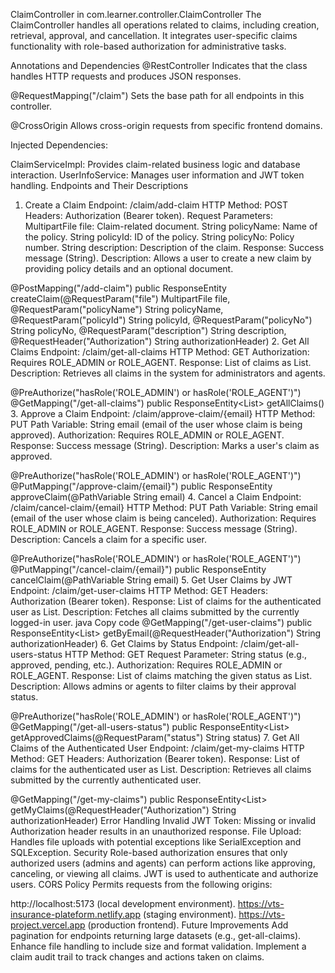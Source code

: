 ClaimController in com.learner.controller.ClaimController
The ClaimController handles all operations related to claims, including creation, retrieval, approval, and cancellation. It integrates user-specific claims functionality with role-based authorization for administrative tasks.

Annotations and Dependencies
@RestController
Indicates that the class handles HTTP requests and produces JSON responses.

@RequestMapping("/claim")
Sets the base path for all endpoints in this controller.

@CrossOrigin
Allows cross-origin requests from specific frontend domains.

Injected Dependencies:

ClaimServiceImpl: Provides claim-related business logic and database interaction.
UserInfoService: Manages user information and JWT token handling.
Endpoints and Their Descriptions
1. Create a Claim
Endpoint: /claim/add-claim
HTTP Method: POST
Headers: Authorization (Bearer token).
Request Parameters:
MultipartFile file: Claim-related document.
String policyName: Name of the policy.
String policyId: ID of the policy.
String policyNo: Policy number.
String description: Description of the claim.
Response: Success message (String).
Description: Allows a user to create a new claim by providing policy details and an optional document.

@PostMapping("/add-claim")
public ResponseEntity<String> createClaim(@RequestParam("file") MultipartFile file,
    @RequestParam("policyName") String policyName,
    @RequestParam("policyId") String policyId,
    @RequestParam("policyNo") String policyNo,
    @RequestParam("description") String description,
    @RequestHeader("Authorization") String authorizationHeader)
2. Get All Claims
Endpoint: /claim/get-all-claims
HTTP Method: GET
Authorization: Requires ROLE_ADMIN or ROLE_AGENT.
Response: List of claims as List<ClaimDto>.
Description: Retrieves all claims in the system for administrators and agents.

@PreAuthorize("hasRole('ROLE_ADMIN') or hasRole('ROLE_AGENT')")
@GetMapping("/get-all-claims")
public ResponseEntity<List<ClaimDto>> getAllClaims()
3. Approve a Claim
Endpoint: /claim/approve-claim/{email}
HTTP Method: PUT
Path Variable: String email (email of the user whose claim is being approved).
Authorization: Requires ROLE_ADMIN or ROLE_AGENT.
Response: Success message (String).
Description: Marks a user's claim as approved.

@PreAuthorize("hasRole('ROLE_ADMIN') or hasRole('ROLE_AGENT')")
@PutMapping("/approve-claim/{email}")
public ResponseEntity<String> approveClaim(@PathVariable String email)
4. Cancel a Claim
Endpoint: /claim/cancel-claim/{email}
HTTP Method: PUT
Path Variable: String email (email of the user whose claim is being canceled).
Authorization: Requires ROLE_ADMIN or ROLE_AGENT.
Response: Success message (String).
Description: Cancels a claim for a specific user.

@PreAuthorize("hasRole('ROLE_ADMIN') or hasRole('ROLE_AGENT')")
@PutMapping("/cancel-claim/{email}")
public ResponseEntity<String> cancelClaim(@PathVariable String email)
5. Get User Claims by JWT
Endpoint: /claim/get-user-claims
HTTP Method: GET
Headers: Authorization (Bearer token).
Response: List of claims for the authenticated user as List<ClaimDto>.
Description: Fetches all claims submitted by the currently logged-in user.
java
Copy code
@GetMapping("/get-user-claims")
public ResponseEntity<List<ClaimDto>> getByEmail(@RequestHeader("Authorization") String authorizationHeader)
6. Get Claims by Status
Endpoint: /claim/get-all-users-status
HTTP Method: GET
Request Parameter: String status (e.g., approved, pending, etc.).
Authorization: Requires ROLE_ADMIN or ROLE_AGENT.
Response: List of claims matching the given status as List<ClaimDto>.
Description: Allows admins or agents to filter claims by their approval status.

@PreAuthorize("hasRole('ROLE_ADMIN') or hasRole('ROLE_AGENT')")
@GetMapping("/get-all-users-status")
public ResponseEntity<List<ClaimDto>> getApprovedClaims(@RequestParam("status") String status)
7. Get All Claims of the Authenticated User
Endpoint: /claim/get-my-claims
HTTP Method: GET
Headers: Authorization (Bearer token).
Response: List of claims for the authenticated user as List<ClaimDto>.
Description: Retrieves all claims submitted by the currently authenticated user.

@GetMapping("/get-my-claims")
public ResponseEntity<List<ClaimDto>> getMyClaims(@RequestHeader("Authorization") String authorizationHeader)
Error Handling
Invalid JWT Token:
Missing or invalid Authorization header results in an unauthorized response.
File Upload:
Handles file uploads with potential exceptions like SerialException and SQLException.
Security
Role-based authorization ensures that only authorized users (admins and agents) can perform actions like approving, canceling, or viewing all claims.
JWT is used to authenticate and authorize users.
CORS Policy
Permits requests from the following origins:

http://localhost:5173 (local development environment).
https://vts-insurance-plateform.netlify.app (staging environment).
https://vts-project.vercel.app (production frontend).
Future Improvements
Add pagination for endpoints returning large datasets (e.g., get-all-claims).
Enhance file handling to include size and format validation.
Implement a claim audit trail to track changes and actions taken on claims.